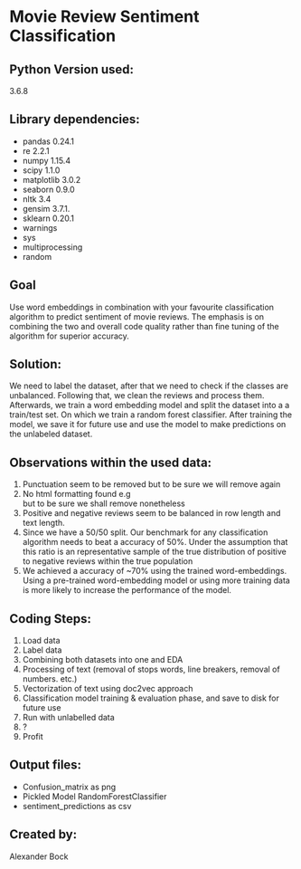 # Movie Review Sentiment Classification

## Python Version used: 
3.6.8 

## Library dependencies:
* pandas 0.24.1
* re  2.2.1
* numpy 1.15.4
* scipy 1.1.0
* matplotlib 3.0.2
* seaborn 0.9.0
* nltk 3.4
* gensim 3.7.1.
* sklearn 0.20.1
* warnings
* sys
* multiprocessing
* random


## Goal
Use word embeddings in combination with your favourite classification algorithm to predict sentiment of movie reviews. The emphasis is on combining the two and overall code quality rather than fine tuning of the algorithm for superior accuracy.


## Solution:
We need to label the dataset, after that we need to check if the classes are unbalanced. Following that, we clean the reviews and process them. Afterwards, we train a word embedding model and split the dataset into a a train/test set. On which we train a random forest classifier. After training the model, we save it for future use and use the model to make predictions on the unlabeled dataset.  

## Observations within the used data:
1. Punctuation seem to be removed but to be sure we will remove again
2. No html formatting found e.g <br> but to be sure we shall remove nonetheless
3. Positive and negative reviews seem to be balanced in row length and text length.
4. Since we have a 50/50 split. Our benchmark for any classification  algorithm needs to beat a accuracy of 50%. Under the assumption that this ratio is an representative sample of the true distribution of positive to negative reviews within the true population
5. We achieved a accuracy of ~70% using the trained word-embeddings. Using a pre-trained word-embedding model or using more training data is more likely to increase the performance of the model.


## Coding Steps:
1. Load data
2. Label data
3. Combining both datasets into one and EDA
4. Processing of text (removal of stops words, line breakers, removal of numbers. etc.)
5. Vectorization of text using doc2vec approach
6. Classification model training & evaluation phase, and save to disk for future use
7. Run with unlabelled data
8. ?
9. Profit

## Output files:
* Confusion_matrix as png
* Pickled Model RandomForestClassifier
* sentiment_predictions as csv

## Created by: 
Alexander Bock
